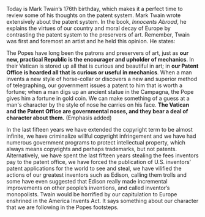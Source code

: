 
Today is Mark Twain’s 176th birthday, which makes it a perfect time to review some of his thoughts on the patent system. Mark Twain wrote extensively about the patent system. In the book, _Innocents Abroad_, he explains the virtues of our country and moral decay of Europe by contrasting the patent system to the preservers of art. Remember, Twain was first and foremost an artist and he held this opinion. He states:

  
  

The Popes have long been the patrons and preservers of art, just as **our new, practical Republic is the encourager and upholder of mechanics**. In their Vatican is stored up all that is curious and beautiful in art; in **our Patent Office is hoarded all that is curious or useful in mechanics**. When a man invents a new style of horse-collar or discovers a new and superior method of telegraphing, our government issues a patent to him that is worth a fortune; when a man digs up an ancient statue in the Campagna, the Pope gives him a fortune in gold coin. We can make something of a guess at a man's character by the style of nose he carries on his face. **The Vatican and the Patent Office are governmental noses, and they bear a deal of character about them.** (Emphasis added)

  
  

In the last fifteen years we have extended the copyright term to be almost infinite, we have criminalize willful copyright infringement and we have had numerous government programs to protect intellectual property, which always means copyrights and perhaps trademarks, but not patents. Alternatively, we have spent the last fifteen years stealing the fees inventors pay to the patent office, we have forced the publication of U.S. inventors’ patent applications for the world to see and steal, we have vilified the actions of our greatest inventors such as Edison, calling them trolls and some have even suggested that Edison really made incremental improvements on other people’s inventions, and called inventor’s monopolists. Twain would be horrified by our capitulation to Europe enshrined in the America Invents Act. It says something about our character that we are following in the Popes footsteps.
